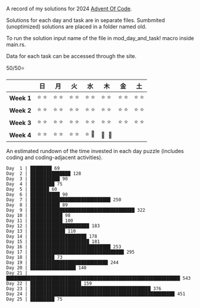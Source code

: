 A record of my solutions for 2024 [Advent Of Code](https://adventofcode.com/2024 "AoC").

Solutions for each day and task are in separate files. Sumbmited (unoptimized) solutions are placed in a folder named old.

To run the solution input name of the file in mod_day_and_task! macro inside main.rs.

Data for each task can be accessed through the site.

50/50⭐

|            | 日 | 月 | 火 | 水 | 木 | 金 | 土 |
|:-----------|-------|-------|-------|-------|-------|-------|-------|
| **Week 1** |⭐&nbsp;⭐|⭐&nbsp;⭐|⭐&nbsp;⭐|⭐&nbsp;⭐|⭐&nbsp;⭐|⭐&nbsp;⭐|⭐&nbsp;⭐|
| **Week 2** |⭐&nbsp;⭐|⭐&nbsp;⭐|⭐&nbsp;⭐|⭐&nbsp;⭐|⭐&nbsp;⭐|⭐&nbsp;⭐|⭐&nbsp;⭐|
| **Week 3** |⭐&nbsp;⭐|⭐&nbsp;⭐|⭐&nbsp;⭐|⭐&nbsp;⭐|⭐&nbsp;⭐|⭐&nbsp;⭐|⭐&nbsp;⭐|
| **Week 4** |⭐&nbsp;⭐|⭐&nbsp;⭐|⭐&nbsp;⭐|⭐&nbsp;🌟|🎄&nbsp;&nbsp;🎄|||

An estimated rundown of the time invested in each day puzzle (includes coding and coding-adjacent activities).

`Day  1 | ████████ 69`<br>
`Day  2 | ███████████████ 128`<br>
`Day  3 | ███████████ 90`<br>
`Day  4 | █████████ 75`<br>
`Day  5 | ███████ 60`<br>
`Day  6 | ███████████ 90`<br>
`Day  7 | ██████████████████████████████ 250`<br>
`Day  8 | ███████████ 89`<br>
`Day  9 | ███████████████████████████████████████ 322`<br>
`Day 10 | ████████████ 98`<br>
`Day 11 | ████████████ 100`<br>
`Day 12 | ██████████████████████ 183`<br>
`Day 13 | █████████████ 110`<br>
`Day 14 | █████████████████████ 178`<br>
`Day 15 | ██████████████████████ 181`<br>
`Day 16 | ██████████████████████████████ 253`<br>
`Day 17 | ███████████████████████████████████ 295`<br>
`Day 18 | █████████ 73`<br>
`Day 19 | █████████████████████████████ 244`<br>
`Day 20 | █████████████████ 140`<br>
`Day 21 | █████████████████████████████████████████████████████████████████ 543`<br>
`Day 22 | ███████████████████ 159`<br>
`Day 23 | █████████████████████████████████████████████ 376`<br>
`Day 24 | ██████████████████████████████████████████████████████ 451`<br>
`Day 25 | █████████ 75`<br>